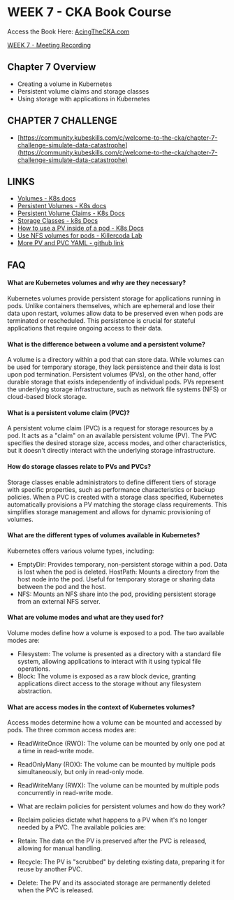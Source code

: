 # WEEK 7 - CKA Book Course

Access the Book Here: [AcingTheCKA.com](https://acingthecka.com)

[WEEK 7 - Meeting Recording](https://community.kubeskills.com/c/meetings/volumes-persistentvolumes-persistentvolumeclaims-storage-class-chapter-7-review)

## Chapter 7 Overview
- Creating a volume in Kubernetes
- Persistent volume claims and storage classes
- Using storage with applications in Kubernetes

## CHAPTER 7 CHALLENGE

- [https://community.kubeskills.com/c/welcome-to-the-cka/chapter-7-challenge-simulate-data-catastrophe](https://community.kubeskills.com/c/welcome-to-the-cka/chapter-7-challenge-simulate-data-catastrophe)

## LINKS

- [Volumes - K8s docs](https://kubernetes.io/docs/concepts/storage/volumes/)
- [Persistent Volumes - K8s docs](https://kubernetes.io/docs/concepts/storage/persistent-volumes/)
- [Persistent Volume Claims - K8s Docs](https://kubernetes.io/docs/concepts/storage/persistent-volumes/#persistentvolumeclaims)
- [Storage Classes - k8s Docs](https://kubernetes.io/docs/concepts/storage/storage-classes/)
- [How to use a PV inside of a pod - K8s Docs](https://kubernetes.io/docs/tasks/configure-pod-container/configure-persistent-volume-storage/)
- [Use NFS volumes for pods - Killercoda Lab](https://killercoda.com/chadmcrowell/course/ckad/nfs-vol)
- [More PV and PVC YAML - github link](https://github.com/chadmcrowell/k8s/blob/main/manifests/pvc.yml)

## FAQ

#### What are Kubernetes volumes and why are they necessary?
Kubernetes volumes provide persistent storage for applications running in pods. Unlike containers themselves, which are ephemeral and lose their data upon restart, volumes allow data to be preserved even when pods are terminated or rescheduled. This persistence is crucial for stateful applications that require ongoing access to their data.

#### What is the difference between a volume and a persistent volume?
A volume is a directory within a pod that can store data. While volumes can be used for temporary storage, they lack persistence and their data is lost upon pod termination. Persistent volumes (PVs), on the other hand, offer durable storage that exists independently of individual pods. PVs represent the underlying storage infrastructure, such as network file systems (NFS) or cloud-based block storage.

#### What is a persistent volume claim (PVC)?
A persistent volume claim (PVC) is a request for storage resources by a pod. It acts as a "claim" on an available persistent volume (PV). The PVC specifies the desired storage size, access modes, and other characteristics, but it doesn't directly interact with the underlying storage infrastructure.

#### How do storage classes relate to PVs and PVCs?
Storage classes enable administrators to define different tiers of storage with specific properties, such as performance characteristics or backup policies. When a PVC is created with a storage class specified, Kubernetes automatically provisions a PV matching the storage class requirements. This simplifies storage management and allows for dynamic provisioning of volumes.

#### What are the different types of volumes available in Kubernetes?
Kubernetes offers various volume types, including:

- EmptyDir: Provides temporary, non-persistent storage within a pod. Data is lost when the pod is deleted.
HostPath: Mounts a directory from the host node into the pod. Useful for temporary storage or sharing data between the pod and the host.
- NFS: Mounts an NFS share into the pod, providing persistent storage from an external NFS server.

#### What are volume modes and what are they used for?
Volume modes define how a volume is exposed to a pod. The two available modes are:

- Filesystem: The volume is presented as a directory with a standard file system, allowing applications to interact with it using typical file operations.
- Block: The volume is exposed as a raw block device, granting applications direct access to the storage without any filesystem abstraction.

#### What are access modes in the context of Kubernetes volumes?
Access modes determine how a volume can be mounted and accessed by pods. The three common access modes are:

- ReadWriteOnce (RWO): The volume can be mounted by only one pod at a time in read-write mode.
- ReadOnlyMany (ROX): The volume can be mounted by multiple pods simultaneously, but only in read-only mode.
- ReadWriteMany (RWX): The volume can be mounted by multiple pods concurrently in read-write mode.
- What are reclaim policies for persistent volumes and how do they work?
- Reclaim policies dictate what happens to a PV when it's no longer needed by a PVC. The available policies are:

- Retain: The data on the PV is preserved after the PVC is released, allowing for manual handling.
- Recycle: The PV is "scrubbed" by deleting existing data, preparing it for reuse by another PVC.
- Delete: The PV and its associated storage are permanently deleted when the PVC is released.
